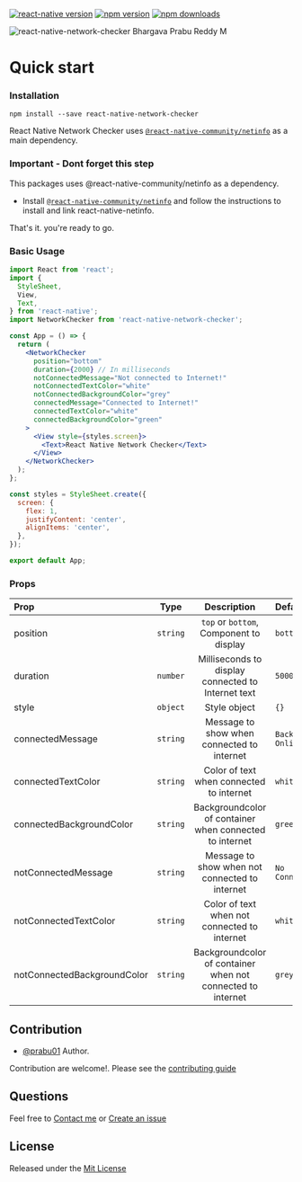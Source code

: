 [![react-native version](https://img.shields.io/badge/react--native-0.60-green.svg?style=flat-square)](https://github.com/facebook/react-native/releases)
[![npm version](https://img.shields.io/npm/v/react-native-network-checker.svg?style=flat-square)](https://www.npmjs.com/package/react-native-network-checker)
[![npm downloads](https://img.shields.io/npm/dm/react-native-network-checker.svg?style=flat-square)](https://www.npmjs.com/package/react-native-network-checker)

![react-native-network-checker Bhargava Prabu Reddy M](https://raw.githubusercontent.com/prabureddy/react-native-network-checker/master/videos/demo.gif)

# Quick start

### Installation
```
npm install --save react-native-network-checker
```
React Native Network Checker uses [``` @react-native-community/netinfo ```](https://github.com/react-native-community/react-native-netinfo) as a main dependency.

### Important - Dont forget this step
This packages uses @react-native-community/netinfo as a dependency.
 - Install [``` @react-native-community/netinfo ```](https://github.com/react-native-community/react-native-netinfo) and follow the instructions to install and link react-native-netinfo.

That's it. you're ready to go.

### Basic Usage
```jsx
import React from 'react';
import {
  StyleSheet,
  View,
  Text,
} from 'react-native';
import NetworkChecker from 'react-native-network-checker';

const App = () => {
  return (
    <NetworkChecker
      position="bottom"
      duration={2000} // In milliseconds
      notConnectedMessage="Not connected to Internet!"
      notConnectedTextColor="white"
      notConnectedBackgroundColor="grey"
      connectedMessage="Connected to Internet!"
      connectedTextColor="white"
      connectedBackgroundColor="green"
    >
      <View style={styles.screen}>
        <Text>React Native Network Checker</Text>
      </View>
    </NetworkChecker>
  );
};

const styles = StyleSheet.create({
  screen: {
    flex: 1,
    justifyContent: 'center',
    alignItems: 'center',
  },
});

export default App;

```

### Props


| Prop                         | Type     | Description                                                 | Default             |
| :--------------------------- | :------: | :---------------------------------------------------------: | :------------------ |
| position                     | `string` | `top` or `bottom`, Component to display                     | `bottom`            |
| duration                     | `number` | Milliseconds to display connected to Internet text          | `5000`              |
| style                        | `object` | Style object                                                | `{}`                |
| connectedMessage             | `string` | Message to show when connected to internet                  | `Back Online`       |
| connectedTextColor           | `string` | Color of text when connected to internet                    | `white`             |
| connectedBackgroundColor     | `string` | Backgroundcolor of container when connected to internet     | `green`             |
| notConnectedMessage          | `string` | Message to show when not connected to internet              | `No Connection`     |
| notConnectedTextColor        | `string` | Color of text when not connected to internet                | `white`             |
| notConnectedBackgroundColor  | `string` | Backgroundcolor of container when not connected to internet | `grey`              |

## Contribution

- [@prabu01](mailto:prabu0reddy777@gmail.com) Author.

Contribution are welcome!. Please see the [contributing guide](/CONTRIBUTING.md)

## Questions

Feel free to [Contact me](mailto:prabu0reddy777@gmail.com) or [Create an issue](https://github.com/prabureddy/react-native-network-checker/issues/new)

## License

Released under the [Mit License](https://opensource.org/licenses/MIT)
